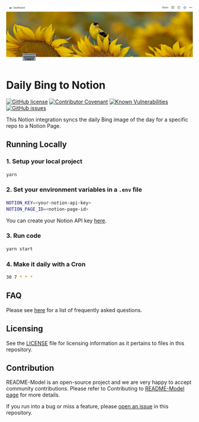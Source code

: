 <img src="example.png" />

# Daily Bing to Notion

[![GitHub license](https://img.shields.io/github/license/Mikaleb/README-Model)](https://github.com/Mikaleb/Bing-Daily-Notion-cover/blob/main/LICENSE.md) [![Contributor Covenant](https://img.shields.io/badge/Contributor%20Covenant-2.1-4baaaa.svg)](code_of_conduct.md) 
[![Known Vulnerabilities](https://snyk.io/test/github/Mikaleb/Bing-Daily-Notion-cover/badge.svg)](https://snyk.io/test/github/Mikaleb/Bing-Daily-Notion-cover) [![GitHub issues](https://img.shields.io/github/issues/Mikaleb/Bing-Daily-Notion-cover)](https://github.com/Mikaleb/Bing-Daily-Notion-cover/issues)  


This Notion integration syncs the daily Bing image of the day for a specific repo to a Notion Page. 

## Running Locally

### 1. Setup your local project

```zsh
yarn
```

### 2. Set your environment variables in a `.env` file
```zsh
NOTION_KEY=<your-notion-api-key>
NOTION_PAGE_ID=<notion-page-id>
```

You can create your Notion API key [here](www.notion.com/my-integrations).

### 3. Run code 

```zsh
yarn start
```


### 4. Make it daily with a Cron

```zsh
30 7 * * *
```


## FAQ

Please see [here](https://github.com/Mikaleb/Bing-Daily-Notion-cover/wiki/FAQ) for a list of frequently asked questions.

##  Licensing

See the [LICENSE](https://github.com/Mikaleb/Bing-Daily-Notion-cover/blob/main/LICENSE.md) file for licensing information as it pertains to
files in this repository.

## Contribution

README-Model is an open-source project and we are very happy to accept community contributions. Please refer to Contributing to [README-Model page](https://github.com/Mikaleb/Bing-Daily-Notion-cover/blob/main/CONTRIBUTING.md) for more details.

If you run into a bug or miss a feature, please [open an issue](https://github.com/Mikaleb/Bing-Daily-Notion-cover/issues) in this repository.


